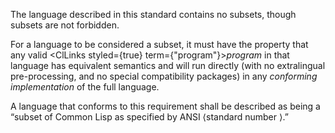 



The language described in this standard contains no subsets, though subsets are not forbidden. 



For a language to be considered a subset, it must have the property that any valid <ClLinks styled={true} term={"program"}><i>program</i></ClLinks> in that language has equivalent semantics and will run directly (with no extralingual pre-processing, and no special compatibility packages) in any *conforming implementation* of the full language. 



A language that conforms to this requirement shall be described as being a “subset of Common Lisp as specified by ANSI ⟨standard number ⟩.” 











